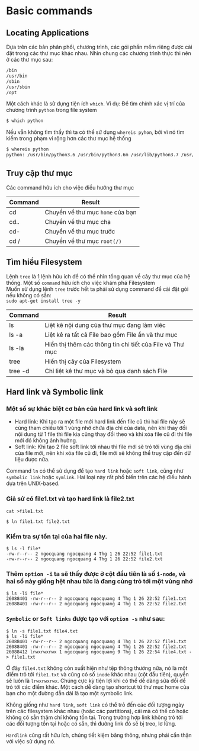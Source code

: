 # Basic commands
## Locating Applications
Dựa trên các bản phân phối, chương trình, các gói phần mềm riêng được cài đặt trong các thư mục khác nhau. Nhìn chung các chương trình thực thi nên ở các thư mục sau:
```sh
/bin
/usr/bin
/sbin
/usr/sbin
/opt
```
Một cách khác là sử dụng tiện ích `which`. Vi dụ: Để tìm chính xác vị trí của chương trình `python` trong file system
```sh
$ which python

```
Nếu vẫn không tìm thấy thì ta có thể sử dụng `whereis pyhon`, bởi vì nó tìm kiếm trong phạm vi rộng hơn các thư mục hệ thống
```sh
$ whereis python
python: /usr/bin/python3.6 /usr/bin/python3.6m /usr/lib/python3.7 /usr/lib/python2.7 /usr/lib/python3.6 /etc/python2.7 /etc/python3.6 /usr/local/lib/python3.6 /usr/include/python3.6m /usr/share/python
```
## Truy cập thư mục
Các command hữu ích cho việc điều hướng thư mục

|Command|Result|
|-------|------|
|cd|Chuyển về thư mục `home` của bạn|
|cd..|Chuyển về thư mục cha|
|cd-|Chuyển về thư mục trước|
|cd /|Chuyển về thư mục `root(/)`|

## Tìm hiểu Filesystem
Lệnh `tree` là 1 lệnh hữu ích để có thể nhìn tổng quan về cây thư mục của hệ thống. Một số `command` hữu ích cho việc khám phá Filesystem</br>
Muốn sử dụng lệnh `tree` trước hết ta phải sử dụng command để cài đặt gói nếu không có sẵn:</br>
`sudo apt-get install tree -y`

|Command|Result|
|-------|------|
|ls|Liệt kê nội dung của thư mục đang làm viêc|
|ls -a|Liệt kê ra tất cả File bao gồm File ẩn và thư mục|
|ls -la|Hiển thị thêm các thông tin chi tiết của File và Thư mục|
|tree|Hiển thị cây của Filesystem|
|tree -d|Chỉ liệt kê thư mục và bỏ qua danh sách File|

## Hard link và Symbolic link

### Một số sự khác biệt cơ bản của hard link và soft link</br>
- Hard link: Khi tạo ra một file mới hard link đến file cũ thì hai file này sẽ cùng tham chiếu tới 1 vùng nhớ chứa địa chỉ của data, nên khi thay đổi nội dung từ 1 file thì file kia cũng thay đổi theo và khi xóa file cũ đi thì file mới đó không ảnh hưởng.</br>
- Soft link: Khi tạo 2 file soft link tới nhau thì file mới sẽ trỏ tới vùng địa chỉ của file mới, nên khi xóa file cũ đi, file mới sẽ không thể truy cập đến dữ liệu được nữa.

Command `ln` có thể sử dụng để tạo `hard link` hoặc `soft link`, cũng như `symbolic link` hoặc `symlink`. Hai loại này rất phổ biến trên các hệ điều hành dựa trên UNIX-based.

### Giả sử có file1.txt và tạo hard link là file2.txt
	
	cat >file1.txt

	$ ln file1.txt file2.txt
### Kiểm tra sự tồn tại của hai file này.

	$ ls -l file*
	-rw-r--r-- 2 ngocquang ngocquang 4 Thg 1 26 22:52 file1.txt
	-rw-r--r-- 2 ngocquang ngocquang 4 Thg 1 26 22:52 file2.txt

### Thêm `option -i` ta sẽ thấy được ở cột đầu tiên là số `i-node`, và hai số này giống hệt nhau tức là đang cùng trỏ tới một vùng nhớ

	$ ls -li file*
	26088401 -rw-r--r-- 2 ngocquang ngocquang 4 Thg 1 26 22:52 file1.txt
	26088401 -rw-r--r-- 2 ngocquang ngocquang 4 Thg 1 26 22:52 file2.txt

### `Symbolic` or `Soft links` được tạo với `option -s` như sau:

	$ ln -s file1.txt file4.txt
	$ ls -li file*
	26088401 -rw-r--r-- 2 ngocquang ngocquang 4 Thg 1 26 22:52 file1.txt
	26088401 -rw-r--r-- 2 ngocquang ngocquang 4 Thg 1 26 22:52 file2.txt
	26088412 lrwxrwxrwx 1 ngocquang ngocquang 9 Thg 1 26 22:54 file4.txt -> file1.txt
  
Ở đây `file4.txt` không còn xuất hiện như tệp thông thường nữa, nó là một điểm trỏ tới `file1.txt` và cũng có số `inode` khác nhau (cột đầu tiên), quyền sẽ luôn là `lrwxrwxrwx`. Chúng cực kỳ tiện lợi khi có thể dễ dàng sửa đổi để trỏ tới các điểm khác. Một cách dễ dàng tạo shortcut từ thư mục home của bạn cho một đường dẫn dài là tạo một symbolic link.

Không giống như `hard link`, `soft link` có thể trỏ đến các đối tượng ngày trên các filesystem khác nhau (hoặc các partitions), cái mà có thể có hoặc không có sẵn thậm chí không tồn tại. Trong trường hợp link không trỏ tới các đối tượng tồn tại hoặc có sẵn, thì đường link đó sẽ bị treo, lơ lửng.

`Hardlink` cũng rất hữu ích, chúng tiết kiệm băng thông, nhưng phải cẩn thận với việc sử dụng nó.
